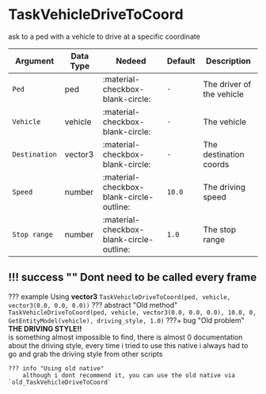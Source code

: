 # TaskVehicleDriveToCoord
ask to a ped with a vehicle to drive at a specific coordinate

| Argument              | Data Type                            | Nedeed                    | Default         | Description
| ----------------------| ------------------------------------ | ------------------------- |-----------------|-------------
| `Ped`                | ped | :material-checkbox-blank-circle: | `-` | The driver of the vehicle
| `Vehicle`                | vehicle | :material-checkbox-blank-circle: | `-` | The vehicle
| `Destination`                | vector3 | :material-checkbox-blank-circle: | `-` | The destination coords
| `Speed`                | number | :material-checkbox-blank-circle-outline: | `10.0` | The driving speed
| `Stop range`                | number | :material-checkbox-blank-circle-outline: | `1.0` | The stop range

!!! success ""
    Dont need to be called every frame
---
??? example
    Using **vector3**
    ```
    TaskVehicleDriveToCoord(ped, vehicle, vector3(0.0, 0.0, 0.0))
    ```
??? abstract "Old method"
    ```
    TaskVehicleDriveToCoord(ped, vehicle, vector3(0.0, 0.0, 0.0), 10.0, 0, GetEntityModel(vehicle), driving_style, 1.0)
    ```
    ???+ bug "Old problem"
        **THE DRIVING STYLE!!**<br>is something almost impossible to find, there is almost 0 documentation about the driving style, every time i tried to use this native i always had to go and grab the driving style from other scripts

    ??? info "Using old native"
        although i dont recommend it, you can use the old native via `old_TaskVehicleDriveToCoord`
